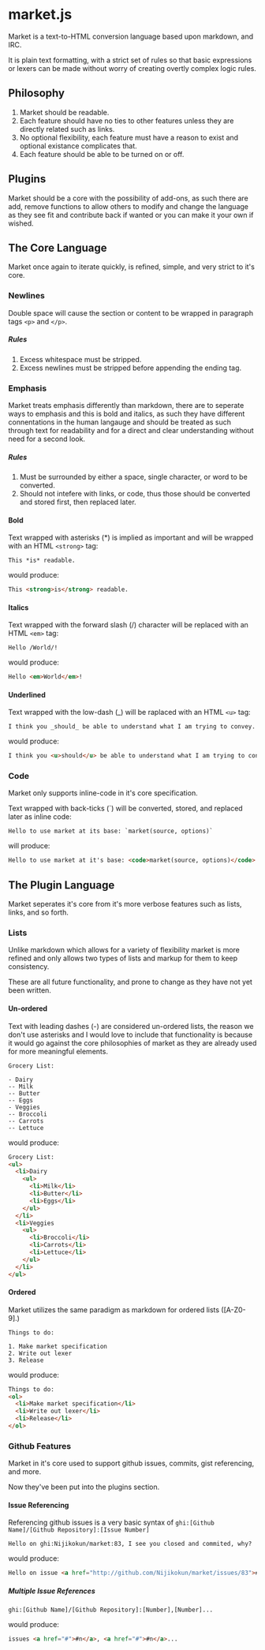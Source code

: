# market.js

  Market is a text-to-HTML conversion language based upon markdown, and IRC.

  It is plain text formatting, with a strict set of rules so that basic expressions or lexers can be made without worry of creating overtly complex logic rules.

## Philosophy

  1. Market should be readable.
  2. Each feature should have no ties to other features unless they are directly related such as links.
  3. No optional flexibility, each feature must have a reason to exist and optional existance complicates that.
  4. Each feature should be able to be turned on or off.

## Plugins

  Market should be a core with the possibility of add-ons, as such there are add, remove functions to allow others to modify and change the language as they see fit and contribute back if wanted or you can make it your own if wished.

## The Core Language

  Market once again to iterate quickly, is refined, simple, and very strict to it's core.

### Newlines

  Double space will cause the section or content to be wrapped in paragraph tags `<p>` and `</p>`.

##### Rules

  1. Excess whitespace must be stripped.
  2. Excess newlines must be stripped before appending the ending tag.

### Emphasis

  Market treats emphasis differently than markdown, there are to seperate ways to emphasis and this is bold and italics, as such they have different connentations in the human langauge and should be treated as such through text for readability and for a direct and clear understanding without need for a second look.

##### Rules

  1. Must be surrounded by either a space, single character, or word to be converted.
  2. Should not intefere with links, or code, thus those should be converted and stored first, then replaced later.

#### Bold

  Text wrapped with asterisks (*) is implied as important and will be wrapped with an HTML `<strong>` tag:

  ```market
  This *is* readable.
  ```

  would produce:

  ```html
  This <strong>is</strong> readable.
  ```

#### Italics

  Text wrapped with the forward slash (/) character will be replaced with an HTML `<em>` tag:

  ```market
  Hello /World/!
  ```

  would produce:

  ```html
  Hello <em>World</em>!
  ```

#### Underlined

  Text wrapped with the low-dash (_) will be raplaced with an HTML `<u>` tag:

  ```market
  I think you _should_ be able to understand what I am trying to convey.
  ```

  would produce:

  ```html
  I think you <u>should</u> be able to understand what I am trying to convey.
  ```

### Code

  Market only supports inline-code in it's core specification.

  Text wrapped with back-ticks (`) will be converted, stored, and replaced later as inline code:

  ```market
  Hello to use market at its base: `market(source, options)`
  ```

  will produce:

  ```html
  Hello to use market at it's base: <code>market(source, options)</code>
  ```

## The Plugin Language

  Market seperates it's core from it's more verbose features such as lists, links, and so forth.

### Lists

  Unlike markdown which allows for a variety of flexibility market is more refined and only allows two types of lists and markup for them to keep consistency.

  These are all future functionality, and prone to change as they have not yet been written.

#### Un-ordered

  Text with leading dashes (-) are considered un-ordered lists, the reason we don't use asterisks and I would love to include that functionality is because it would go against the core philosophies of market as they are already used for more meaningful elements.

  ```market
  Grocery List:

  - Dairy
  -- Milk
  -- Butter
  -- Eggs
  - Veggies
  -- Broccoli
  -- Carrots
  -- Lettuce
  ```

  would produce:

  ```html
  Grocery List:
  <ul>
    <li>Dairy
      <ul>
        <li>Milk</li>
        <li>Butter</li>
        <li>Eggs</li>
      </ul>
    </li>
    <li>Veggies
      <ul>
        <li>Broccoli</li>
        <li>Carrots</li>
        <li>Lettuce</li>
      </ul>
    </li>
  </ul>
  ```

#### Ordered

  Market utilizes the same paradigm as markdown for ordered lists ([A-Z0-9].)

  ```market
  Things to do:

  1. Make market specification
  2. Write out lexer
  3. Release
  ```

  would produce:

  ```html
  Things to do:
  <ol>
    <li>Make market specification</li>
    <li>Write out lexer</li>
    <li>Release</li>
  </ol>
  ```

### Github Features

  Market in it's core used to support github issues, commits, gist referencing, and more.

  Now they've been put into the plugins section.

#### Issue Referencing

  Referencing github issues is a very basic syntax of `ghi:[Github Name]/[Github Repository]:[Issue Number]`

  ```market
  Hello on ghi:Nijikokun/market:83, I see you closed and commited, why?
  ```

  would produce:

  ```html
  Hello on issue <a href="http://github.com/Nijikokun/market/issues/83">#83</a>, I see you closed and commited, why?
  ```

##### Multiple Issue References

  ```market
  ghi:[Github Name]/[Github Repository]:[Number],[Number]...
  ```

  would produce:

  ```html
  issues <a href="#">#n</a>, <a href="#">#n</a>...
  ```